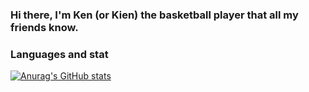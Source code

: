 ### Hi there, I'm Ken (or Kien) the basketball player that all my friends know.


### Languages and stat
[![Anurag's GitHub stats](https://github-readme-stats.vercel.app/api?username=kennguyen0303)](https://github.com/anuraghazra/github-readme-stats)
